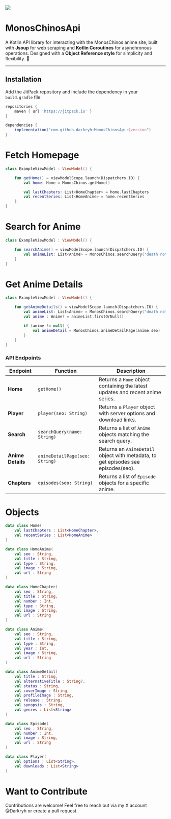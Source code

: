 [![](https://jitpack.io/v/darkryh/MonosChinosApi.svg)](https://jitpack.io/#darkryh/MonosChinosApi)

# MonosChinosApi

A Kotlin API library for interacting with the MonosChinos anime site, built with **Jsoup** for web scraping and **Kotlin Coroutines** for asynchronous operations. Designed with a **Object Reference style** for simplicity and flexibility. 🎉

---

## Installation

Add the JitPack repository and include the dependency in your `build.gradle` file:

```groovy
repositories {
    maven { url 'https://jitpack.io' }
}

dependencies {
    implementation("com.github.darkryh:MonosChinosApi:$version")
}

```  
# Fetch Homepage
```kotlin
class ExampleViewModel : ViewModel() {

    fun getHome() = viewModelScope.launch(Dispatchers.IO) {
        val home: Home = MonosChinos.getHome()

        val lastChapters: List<HomeChapter> = home.lastChapters
        val recentSeries: List<HomeAnime> = home.recentSeries
    }
}
```
# Search for Anime
```kotlin
class ExampleViewModel : ViewModel() {

    fun searchAnime() = viewModelScope.launch(Dispatchers.IO) {
        val animeList: List<Anime> = MonosChinos.searchQuery("death note")
    }
}
```

# Get Anime Details
```kotlin
class ExampleViewModel : ViewModel() {

    fun getAnimeDetails() = viewModelScope.launch(Dispatchers.IO) {
        val animeList: List<Anime> = MonosChinos.searchQuery("death note")
        val anime : Anime? = animeList.firstOrNull()

        if (anime != null) {
            val animeDetail = MonosChinos.animeDetailPage(anime.seo)
        }
    }
}
```
### API Endpoints

| **Endpoint**      | **Function**                                | **Description**                                                                   |
|-------------------|---------------------------------------------|-----------------------------------------------------------------------------------|
| **Home**          | `getHome()`                                 | Returns a `Home` object containing the latest updates and recent anime series.    |
| **Player**        | `player(seo: String)`                       | Returns a `Player` object with server options and download links.                 |
| **Search**        | `searchQuery(name: String)`                 | Returns a list of `Anime` objects matching the search query.                      |
| **Anime Details** | `animeDetailPage(seo: String)`              | Returns an `AnimeDetail` object with metadata, to get episodes see episodes(seo). |
| **Chapters**      | `episodes(seo: String)`                     | Returns a list of `Episode` objects for a specific anime.                         |


# Objects
```kotlin
data class Home(
    val lastChapters : List<HomeChapter>,
    val recentSeries : List<HomeAnime>
)
```
```kotlin
data class HomeAnime(
    val seo : String,
    val title : String,
    val type : String,
    val image : String,
    val url : String
)
```
```kotlin
data class HomeChapter(
    val seo : String,
    val title : String,
    val number : Int,
    val type : String,
    val image : String,
    val url : String
)
```
```kotlin
data class Anime(
    val seo : String,
    val title : String,
    val type : String,
    val year : Int,
    val image : String,
    val url : String
)
```
```kotlin
data class AnimeDetail(
    val title : String,
    val alternativeTitle : String?,
    val status : String,
    val coverImage : String,
    val profileImage : String,
    val release : String,
    val synopsis : String,
    val genres : List<String>
)
```
```kotlin
data class Episode(
    val seo : String,
    val number : Int,
    val image : String,
    val url : String
)
```
```kotlin
data class Player(
    val options : List<String>,
    val downloads : List<String>
)
```
# Want to Contribute
Contributions are welcome! Feel free to reach out via my X account @Darkryh or create a pull request.
